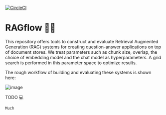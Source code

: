 [![CircleCI](https://dl.circleci.com/status-badge/img/circleci/6FfqBzs4fBDyTPvBNqnq5x/8HU8omXUEUaEgrpWMj271K/tree/main.svg?style=shield&circle-token=545d0058e25f4566f54a9282ef976f6a8a77b327)](https://app.circleci.com/pipelines/circleci/6FfqBzs4fBDyTPvBNqnq5x)

# RAGflow 👨‍💻

This repository offers tools to construct and evaluate Retrieval Augmented Generation (RAG) systems for creating question-answer applications on top of document stores. We treat parameters such as chunk size, overlap, the choice of embedding model and the chat model as hyperparameters. A grid search is performed in this parameter space to optimize results.

The rough workflow of building and evaluating these systems is shown here:

![image](https://github.com/AndreasX42/RAG-Evaluation/assets/141482745/2ca9e4fb-30f8-4918-b891-5cf0018ad24b)


TODO 💻

    Much
    

